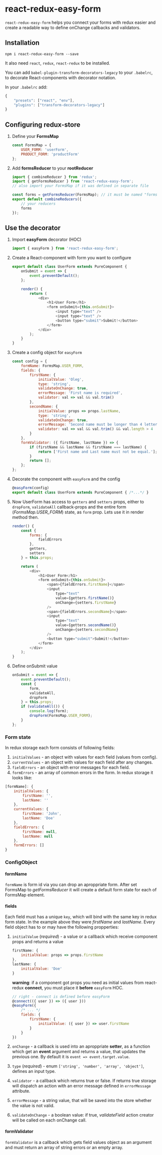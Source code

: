# react-redux-easy-form
`react-redux-easy-form` helps you connect your forms with redux easier and create a readable way to define onChange callbacks and validators.

## Installation
```node
npm i react-redux-easy-form --save
```
It also need `react`, `redux`, `react-redux` to be installed.

You can add `babel-plugin-transform-decorators-legacy` to your `.babelrc`, to decorate React-components with decorator notation.

In your `.babelrc` add:
```javascript
{
    "presets": ["react", "env"],
    "plugins": ["transform-decorators-legacy"]
}
```

## Configuring redux-store
1. Define your __FormsMap__
    ```javascript
    const FormsMap = {
        USER_FORM: 'userForm',
        PRODUCT_FORM: 'productForm'
    };
    ```
2. Add __formsReducer__ to your __rootReducer__
    ```javascript
    import { combineReducer } from 'redux';
    import { getFormsReducer } from 'react-redux-easy-form';
    // also import your FormsMap if it was defined in separate file

    const forms = getFormsReducer(FormsMap); // it must be named "forms" at the moment
    export default combineReducers({
        // your reducers
        forms
    });
    ```

## Use the decorator
1. Import __easyForm__ decorator (HOC)
    ```javascript
    import { easyForm } from 'react-redux-easy-form';
    ```
2. Create a React-component with form you want to configure
    ```javascript
    export default class UserForm extends PureComponent {
        onSubmit = event => {
            event.preventDefault();
        };

        render() {
            return (
                <div>
                    <h1>User Form</h1>
                    <form onSubmit={this.onSubmit}>
                        <input type="text" />
                        <input type="text" />
                        <button type="submit">Submit!</button>
                    </form>
                </div>
            );
        }
    }
    ```
3. Create a config object for `easyForm`
    ```javascript
    const config = {
        formName: FormsMap.USER_FORM,
        fields: {
            firstName: {
                initialValue: 'Oleg',
                type: 'string',
                validateOnChange: true,
                errorMessage: 'First name is required',
                validator: val => val && val.trim()
            },
            secondName: {
                initialValue: props => props.lastName,
                type: 'string',
                validateOnChange: true,
                errorMessage: 'Second name must be longer than 4 letters',
                validator: val => val && val.trim() && val.length > 4
            }
        },
        formValidator: ({ firstName, lastName }) => {
            if (firstName && lastName && firstName === lastName) {
                return ['First name and Last name must not be equal.'];
            }
            return [];
        };
    };
    ```
4. Decorate the component with `easyForm` and the config
    ```javascript
    @easyForm(config)
    export default class UserForm extends PureComponent { /*...*/ }
    ```
5. Now UserForm has access to `getters` and `setters` props, either to `dropForm`, `validateAll` callback-props and the entire form (_FormsMap.USER_FORM_) state, as `form` prop. Lets use it in render method then.
    ```javascript
    render() {
        const {
            forms: {
                fieldErrors
            },
            getters,
            setters
        } = this.props;

        return (
            <div>
                <h1>User Form</h1>
                <form onSubmit={this.onSubmit}>
                    <span>{fieldErrors.firstName}</span>
                    <input
                        type="text"
                        value={getters.firstName()}
                        onChange={setters.firstName}
                    />
                    <span>{fieldErrors.secondName}</span>
                    <input
                        type="text"
                        value={getters.secondName()}
                        onChange={setters.secondName}
                    />
                    <button type="submit">Submit!</button>
                </form>
            </div>
        );
    }
    ```
6. Define onSubmit value
    ```javascript
    onSubmit = event => {
        event.preventDefault();
        const {
            form,
            validateAll,
            dropForm
        } = this.props;
        if (validateAll()) {
            console.log(form);
            dropForm(FormsMap.USER_FORM);
        }
    };
    ```
### Form state
In redux storage each form consists of following fields:
1. `initialValues` - an object with values for each field (values from config).
2. `currentValues` - an object with values for each field after any changes.
3. `fieldErrors` - an object with error messages for each field.
4. `formErrors` - an array of common errors in the form.
In redux storage it looks like:
```javascript
[formName]: {
    initialValues: {
        firstName: '',
        lastName: ''
    },
    currentValues: {
        firstName: 'John',
        lastName: 'Doe'
    },
    fieldErrors: {
        firstName: null,
        lastName: null
    },
    formErrors: []
}
```

### ConfigObject
#### formName
`formName` is form id via you can drop an aproppriate form. After set FormsMap to _getFormsReducer_ it will create a default form state for each of FormsMap element.
#### fields
Each field must has a unique `key`, which will bind with the same key in redux form state. In the example above they were _firstName_ and _lastName_.
Every field object has to or may have the following propperties:
1. `initialValue` (_required_) - a value or a callback which receive component props and returns a value
    ```javascript
    firstName: {
        initialValue: props => props.firstName
    },
    lastName: {
        initialValue: 'Doe'
    }
    ```
    __warning__: if a component got props you need as initial values from react-redux __connect__, you must place it __before__ `easyForm` HOC.
    ```javascript
    // right - connect is defined before easyForm
    @connect(({ user }) => ({ user }))
    @easyForm({
        /* ... */
        fields: {
            firstName: {
                initialValue: ({ user }) => user.firstName
            }
        }
    })
    ```
2. `onChange` - a callback is used into an aproppriate __setter__, as a function which get an __event__ argument and returns a value, that updates the previous one. By default it is `event => event.target.value`.

3. `type` (_required_) - enum `['string', 'number', 'array', 'object']`, defines an input type.
4. `validator` - a callback which returns true or false. If returns true storage will dispatch an action with an error message defined in `errorMessage` attribute.
5. `errorMessage` - a string value, that will be saved into the store whether the value is not valid.
6. `validateOnChange` - a boolean value: if true, _validateField_ action creator will be called on each onChange call.
#### formValidator
`formValidator` is a callback which gets field values object as an argument and must return an array of string errors or an empty array.
